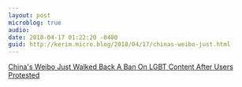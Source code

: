 ```yaml
---
layout: post
microblog: true
audio: 
date: 2018-04-17 01:22:20 -0400
guid: http://kerim.micro.blog/2018/04/17/chinas-weibo-just.html
---
```

[China's Weibo Just Walked Back A Ban On LGBT Content After Users Protested](https://www.buzzfeed.com/meghara/weibo-lgbt-ban?utm_term=.fe2Ok4pKG#.byGDvL4Qo)
